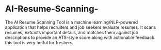 # AI-Resume-Scanning-
The AI Resume Scanning Tool is a machine learning/NLP-powered application that helps recruiters and job seekers evaluate resumes. It scans resumes, extracts important details, and matches them against job descriptions to provide an ATS-style score along with actionable feedback.
this tool is very helful for freshers.
